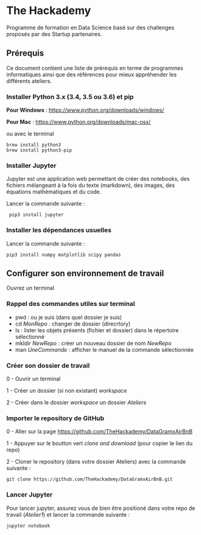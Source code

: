 # The Hackademy

Programme de formation en Data Science basé sur des challenges proposés par des Startup partenaires.

## Prérequis 
Ce document contient une liste de prérequis en terme de programmes informatiques ainsi que des références pour mieux appréhender les différents ateliers.

### Installer Python 3.x (3.4, 3.5 ou 3.6) et pip
**Pour Windows** : <https://www.python.org/downloads/windows/>

**Pour Mac** : <https://www.python.org/downloads/mac-osx/>

ou avec le terminal 
```
brew install python3
brew install python3-pip
```

### Installer Jupyter 
Jupyter est une application web permettant de créer des notebooks, des fichiers mélangeant à la fois du texte (markdown), des images, des équations mathématiques et du code.

Lancer la commande suivante : 
```
 pip3 install jupyter
``` 

### Installer les dépendances usuelles 
Lancer la commande suivante : 
```
pip3 install numpy matplotlib scipy pandas
```

## Configurer son environnement de travail 
Ouvrez un terminal

### Rappel des commandes utiles sur terminal 
- pwd : ou je suis (dans quel dossier je suis) 
- cd *MonRepo* : changer de dossier (direcrtory)
- ls : lister les objets présents (fichier et dossier) dans le répertoire sélectionné
- mkldir *NewRepo* : créer un nouveau dossier de nom *NewRepo*  
- man *UneCommande* : afficher le manuel de la commande sélectionnée

### Créer son dossier de travail 

0 - Ouvrir un terminal 

1 - Créer un dossier (si non existant) *workspace* 

2 - Créer dans le dossier *workspace* un dossier *Ateliers* 

### Importer le repository de GitHub 

0 - Aller sur la page <https://github.com/TheHackademy/DataGramxAirBnB>

1 - Appuyer sur le boutton vert *clone and download* (pour copier le lien du repo) 

2 - Cloner le repository (dans votre dossier Ateliers) avec la commande suivante : 
```
git clone https://github.com/TheHackademy/DataGramxAirBnB.git
```

### Lancer Jupyter

Pour lancer jupyter, assurez vous de bien être positioné dans votre repo de travail (*Atelier1*) et lancer la commande suivante :  

```
jupyter notebook 
```
